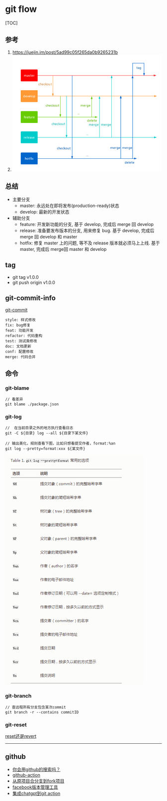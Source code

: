 # git flow

[TOC]



## 参考
1. https://juejin.im/post/5ad99c05f265da0b9265231b
2. ![git-flow](git-flow.png)

## 总结
- 主要分支
  - master: 永远处在即将发布(production-ready)状态
  - develop: 最新的开发状态
- 辅助分支
  - feature: 开发新功能的分支, 基于 develop, 完成后 merge 回 develop
  - release: 准备要发布版本的分支, 用来修复 bug. 基于 develop, 完成后 merge 回 develop 和 master
  - hotfix: 修复 master 上的问题, 等不及 release 版本就必须马上上线. 基于 master, 完成后 merge回 master 和 develop

## tag
- git tag v1.0.0
- git push origin v1.0.0

## git-commit-info
[git-commit](https://nitayneeman.com/posts/understanding-semantic-commit-messages-using-git-and-angular/#fix)

```
style: 样式修改
fix: bug修复
feat: 功能开发
refactor: 代码重构
test: 测试类修改
doc: 文档更新
conf: 配置修改
merge: 代码合并
```

## 命令

### git-blame

```
// 看差异
git blame ./package.json
```

### git-log

```
//  在当前目录之外的地方执行查看日志
git -C ${目录} log --all ${目录下某文件}

// 输出美化，规则查看下图，比如只想看提交作者，format:%an
git log --pretty=format:xxx ${某文件}
```

![git-log](./git-log.png)

### git-branch

```
// 查远程所有分支包含某次commit
git branch -r --contains commitID
```

### git-reset
[reset还是revert](https://zhuanlan.zhihu.com/p/137856034)

---

## github
- [你会用github的搜索吗？](https://juejin.im/post/6891056415440535565?utm_source=gold_browser_extension)
- [github-action](http://www.ruanyifeng.com/blog/2019/09/getting-started-with-github-actions.html)
- [从原项目合分支到fork项目](https://segmentfault.com/q/1010000004228020)
- [facebook版本管理工具](https://sapling-scm.com/docs/introduction/getting-started/)
- [集成chatgpt到git action](https://github.com/umijs/umi/pull/10779/files)

